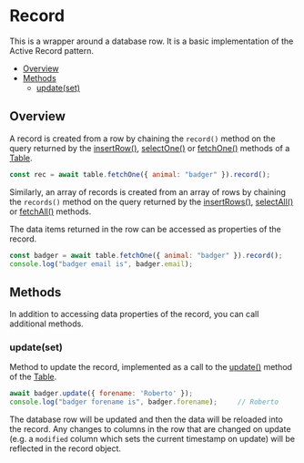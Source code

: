 # Record

This is a wrapper around a database row.  It is a basic implementation of
the Active Record pattern.

* [Overview](#overview)
* [Methods](#methods)
  * [update(set)](#update-set-)

## Overview

A record is created from a row by chaining the `record()` method on the
query returned by the [insertRow()](manual/table.html#insertrow-data-),
[selectOne()](manual/table.html#selectone-columns-) or
[fetchOne()](manual/table.html#fetchone-where-) methods of a [Table](manual/table.html).

```js
const rec = await table.fetchOne({ animal: "badger" }).record();
```

Similarly, an array of records is created from an array of rows by chaining the
`records()` method on the query returned by the [insertRows()](manual/table.html#insertrows-data-),
[selectAll()](manual/table.html#selectall-columns-) or
[fetchAll()](manual/table.html#fetchall-where-) methods.

The data items returned in the row can be accessed as properties of the record.

```js
const badger = await table.fetchOne({ animal: "badger" }).record();
console.log("badger email is", badger.email);
```

## Methods

In addition to accessing data properties of the record, you can call additional
methods.

### update(set)

Method to update the record, implemented as a call to the [update()](manual/table.html#update-set-where-)
method of the [Table](manual/table.html).

```js
await badger.update({ forename: 'Roberto' });
console.log("badger forename is", badger.forename);     // Roberto
```

The database row will be updated and then the data will be reloaded into the record.
Any changes to columns in the row that are changed on update (e.g. a `modified` column
which sets the current timestamp on update) will be reflected in the record object.

